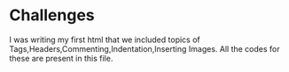 # Challenges

I was writing my first html that we included topics of Tags,Headers,Commenting,Indentation,Inserting Images. All the codes for these are present in this file.
